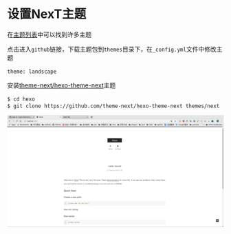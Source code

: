 
# 设置NexT主题

在[主题列表](https://hexo.io/themes/)中可以找到许多主题

点击进入`github`链接，下载主题包到`themes`目录下，在`_config.yml`文件中修改主题

    theme: landscape

安装[theme-next/hexo-theme-next](https://github.com/theme-next/hexo-theme-next)主题

    $ cd hexo
    $ git clone https://github.com/theme-next/hexo-theme-next themes/next

![](./imgs/hexo-theme-next.png)
